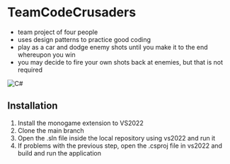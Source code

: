 # TeamCodeCrusaders
- team project of four people
- uses design patterns to practice good coding
- play as a car and dodge enemy shots until you make it to the end whereupon you win
- you may decide to fire your own shots back at enemies, but that is not required

![C#](https://img.shields.io/badge/c%23-%23239120.svg?style=for-the-badge&logo=c-sharp&logoColor=white)

## Installation
1. Install the monogame extension to VS2022
2. Clone the main branch
3. Open the .sln file inside the local repository using vs2022 and run it
4. If problems with the previous step, open the .csproj file in vs2022 and build and run the application
